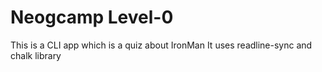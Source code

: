 # Neogcamp Level-0

This is a CLI app which is a quiz about IronMan
It uses readline-sync and chalk library